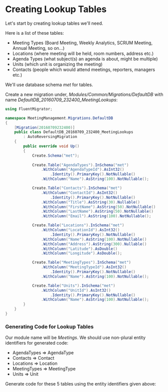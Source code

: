 # Creating Lookup Tables

Let's start by creating lookup tables we'll need.

Here is a list of these tables:

* Meeting Types (Board Meeting, Weekly Analytics, SCRUM Meeting, Annual Meeting, so on...)
* Locations (where meeting will be held, room numbers, address etc.)
* Agenda Types (what subject(s) an agenda is about, might be multiple)
* Units (which unit is organizing the meeting)
* Contacts (people which would attend meetings, reporters, managers etc.)

We'll use database schema *met* for tables.

Create a new migration under, *Modules/Common/Migrations/DefaultDB* with name *DefaultDB_20160709_232400_MeetingLookups*:

```cs
using FluentMigrator;

namespace MeetingManagement.Migrations.DefaultDB
{
    [Migration(20160709232400)]
    public class DefaultDB_20160709_232400_MeetingLookups 
        : AutoReversingMigration
    {
        public override void Up()
        {
            Create.Schema("met");
            
            Create.Table("AgendaTypes").InSchema("met")
                .WithColumn("AgendaTypeId").AsInt32()
                    .Identity().PrimaryKey().NotNullable()
                .WithColumn("Name").AsString(100).NotNullable();

            Create.Table("Contacts").InSchema("met")
                .WithColumn("ContactId").AsInt32()
                    .Identity().PrimaryKey().NotNullable()
                .WithColumn("Title").AsString(30).Nullable()
                .WithColumn("FirstName").AsString(50).NotNullable()
                .WithColumn("LastName").AsString(50).NotNullable()
                .WithColumn("Email").AsString(100).NotNullable();

            Create.Table("Locations").InSchema("met")
                .WithColumn("LocationId").AsInt32()
                    .Identity().PrimaryKey().NotNullable()
                .WithColumn("Name").AsString(100).NotNullable()
                .WithColumn("Address").AsString(300).Nullable()
                .WithColumn("Latitude").AsDouble()
                .WithColumn("Longitude").AsDouble();

            Create.Table("MeetingTypes").InSchema("met")
                .WithColumn("MeetingTypeId").AsInt32()
                    .Identity().PrimaryKey().NotNullable()
                .WithColumn("Name").AsString(100).NotNullable();

            Create.Table("Units").InSchema("met")
                .WithColumn("UnitId").AsInt32()
                    .Identity().PrimaryKey().NotNullable()
                .WithColumn("Name").AsString(100).NotNullable();
        }
    }
}
```


### Generating Code for Lookup Tables

Our module name will be *Meetings*. We should use non-plural entity identifiers for generated code:

* AgendaTypes => AgendaType
* Contacts => Contact
* Locations => Location
* MeetingTypes => MeetingType
* Units => Unit

Generate code for these 5 tables using the entity identifiers given above:


